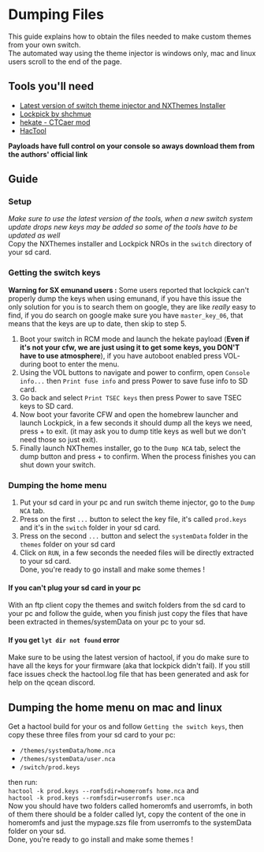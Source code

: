 # Dumping Files
This guide explains how to obtain the files needed to make custom themes from your own switch.\
The automated way using the theme injector is windows only, mac and linux users scroll to the end of the page.

## Tools you'll need
- [Latest version of switch theme injector and NXThemes Installer](https://github.com/exelix11/SwitchThemeInjector/releases/latest)
- [Lockpick by shchmue](https://github.com/shchmue/Lockpick/releases)
- [hekate - CTCaer mod](https://github.com/CTCaer/hekate/releases)
- [HacTool](https://github.com/SciresM/hactool/releases/latest)

**Payloads have full control on your console so aways download them from the authors' official link**

## Guide
### Setup
*Make sure to use the latest version of the tools, when a new switch system update drops new keys may be added so some of the tools have to be updated as well* \
Copy the NXThemes installer and Lockpick NROs in the `switch` directory of your sd card.
### Getting the switch keys
**Warning for SX emunand users :** Some users reported that lockpick can't properly dump the keys when using emunand, if you have this issue the only solution for you is to search them on google, they are like *really* easy to find, if you do search on google make sure you have `master_key_06`, that means that the keys are up to date, then skip to step 5.

1) Boot your switch in RCM mode and launch the hekate payload (**Even if it's not your cfw, we are just using it to get some keys, you DON'T have to use atmosphere**), if you have autoboot enabled press VOL- during boot to enter the menu.
2) Using the VOL buttons to navigate and power to confirm, open `Console info...` then `Print fuse info` and press Power to save fuse info to SD card. 
3) Go back and select `Print TSEC keys` then press Power to save TSEC keys to SD card. 
4) Now boot your favorite CFW and open the homebrew launcher and launch Lockpick, in a few seconds it should dump all the keys we need, press + to exit. (it may ask you to dump title keys as well but we don't need those so just exit). 
5) Finally launch NXThemes installer, go to the `Dump NCA` tab, select the dump button and press + to confirm. When the process finishes you can shut down your switch.
### Dumping the home menu
1) Put your sd card in your pc and run switch theme injector, go to the `Dump NCA` tab.
2) Press on the first `...` button to select the key file, it's called `prod.keys` and it's in the `switch` folder in your sd card. 
2) Press on the second `...` button and select the `systemData` folder in the `themes` folder on your sd card
3) Click on `RUN`, in a few seconds the needed files will be directly extracted to your sd card.\
Done, you're ready to go install and make some themes !
#### If you can't plug your sd card in your pc 
With an ftp client copy the themes and switch folders from the sd card to your pc and follow the guide, when you finish just copy the files that have been extracted in themes/systemData on your pc to your sd.
#### If you get `lyt dir not found` error
Make sure to be using the latest version of hactool, if you do make sure to have all the keys for your firmware (aka that lockpick didn't fail). If you still face issues check the hactool.log file that has been generated and ask for help on the qcean discord.

## Dumping the home menu on mac and linux
Get a hactool build for your os and follow `Getting the switch keys`, then copy these three files from your sd card to your pc:

- `/themes/systemData/home.nca`
- `/themes/systemData/user.nca`
- `/switch/prod.keys`

then run: \
`hactool -k prod.keys --romfsdir=homeromfs home.nca` and \
`hactool -k prod.keys --romfsdir=userromfs user.nca` \
Now you should have two folders called homeromfs and userromfs, in both of them there should be a folder called lyt, copy the content of the one in homeromfs and just the mypage.szs file from userromfs to the systemData folder on your sd. \
Done, you're ready to go install and make some themes !
